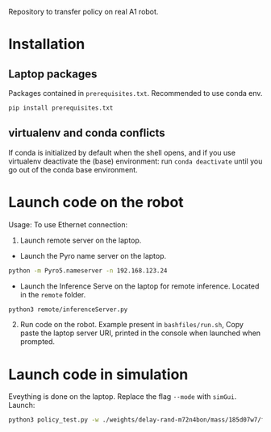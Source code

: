 Repository to transfer policy on real A1 robot.

# Installation
## Laptop packages
Packages contained in `prerequisites.txt`.
Recommended to use conda env.
```bash
pip install prerequisites.txt
```
## virtualenv and conda conflicts
If conda is initialized by default when the shell opens, and if you use virtualenv deactivate the (base) environment: run
`conda deactivate` until you go out of the conda base environment.

# Launch code on the robot
Usage:
To use Ethernet connection:
1. Launch remote server on the laptop.
- Launch the Pyro name server on the laptop.
```bash
python -m Pyro5.nameserver -n 192.168.123.24
```
- Launch the Inference Serve on the laptop for remote inference. Located in the `remote` folder.
```bash
python3 remote/inferenceServer.py
```
2. Run code on the robot. Example present in `bashfiles/run.sh`, Copy paste the laptop server URI, printed in the console when launched when prompted.

# Launch code in simulation
Eveything is done on the laptop. Replace the flag `--mode` with `simGui`.
Launch:
```bash
python3 policy_test.py -w ./weights/delay-rand-m72n4bon/mass/185d07w7/full_3200.pt --mode simGui --kp_policy 40.0 --kd_policy 0.5 --nsteps 1000 --time_step 0.001 --run_hdw -fic --fic_policy_dt 0.026 --fic_ll_dt 0.004 -v
```
